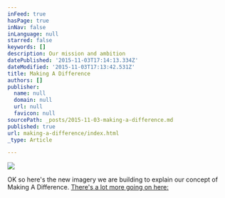 ```yaml
---
inFeed: true
hasPage: true
inNav: false
inLanguage: null
starred: false
keywords: []
description: Our mission and ambition
datePublished: '2015-11-03T17:14:13.334Z'
dateModified: '2015-11-03T17:13:42.531Z'
title: Making A Difference
authors: []
publisher:
  name: null
  domain: null
  url: null
  favicon: null
sourcePath: _posts/2015-11-03-making-a-difference.md
published: true
url: making-a-difference/index.html
_type: Article

---
```

![](https://the-grid-user-content.s3-us-west-2.amazonaws.com/fd0554ff-b8bb-4fc3-b201-6fe4e5a1dca9.jpg)

OK so here's the new imagery we are building to explain our concept of Making A Difference. [There's a lot more going on here: ][0]

[0]: https://medium.com/the-a-z-of-group-partners/group-partners-v2-0-16ffd6a45687#83a5